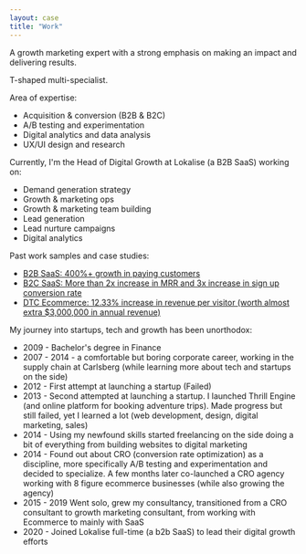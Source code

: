 ```yaml
---
layout: case
title: "Work"
---
```


A growth marketing expert with a strong emphasis on making an impact and delivering results. 

T-shaped multi-specialist. 

Area of expertise:
- Acquisition & conversion (B2B & B2C)
- A/B testing and experimentation
- Digital analytics and data analysis
- UX/UI design and research

Currently, I'm the Head of Digital Growth at Lokalise (a B2B SaaS) working on:

- Demand generation strategy 
- Growth & marketing ops
- Growth & marketing team building
- Lead generation
- Lead nurture campaigns
- Digital analytics

Past work samples and case studies:

* [B2B SaaS: 400%+ growth in paying customers](https://www.emilsw.com/case-studies/isolta)
* [B2C SaaS: More than 2x increase in MRR and 3x increase in sign up conversion rate](https://www.emilsw.com/case-studies/quimbee)
* [DTC Ecommerce: 12.33% increase in revenue per visitor (worth almost extra $3,000,000 in annual revenue)](https://www.emilsw.com/case-studies/theyconvert)


My journey into startups, tech and growth has been unorthodox:

 - 2009 - Bachelor's degree in Finance
 - 2007 - 2014 - a comfortable but boring corporate career, working in the supply chain at Carlsberg (while learning more about tech and startups on the side)
 - 2012 - First attempt at launching a startup (Failed)
 - 2013 - Second attempted at launching a startup. I launched Thrill Engine (and online platform for booking adventure trips). Made progress but still failed, yet I learned a lot (web development, design, digital marketing, sales) 
 - 2014 - Using my newfound skills started freelancing on the side doing a bit of everything from building websites to digital marketing 
 - 2014 - Found out about CRO (conversion rate optimization) as a discipline, more specifically A/B testing and experimentation and decided to specialize. A few months later co-launched a CRO agency working with 8 figure ecommerce businesses (while also growing the agency)
 - 2015 - 2019 Went solo, grew my consultancy, transitioned from a CRO consultant to growth marketing consultant, from working with Ecommerce to mainly with SaaS 
 - 2020 - Joined Lokalise full-time (a b2b SaaS) to lead their digital growth efforts

